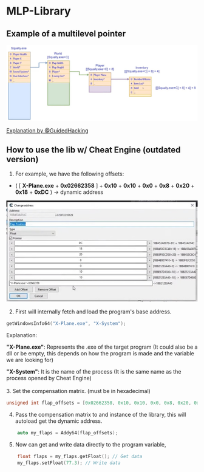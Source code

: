 # MLP-Library

## Example of a multilevel pointer

<img width="700" src="./resources/resume_mlp.jpg"> 

[Explanation by @GuidedHacking](https://youtu.be/_W0xdVO8-j4)

  
## How to use the lib w/ Cheat Engine (outdated version)


1. For example, we have the following offsets:
- ( [ **X-Plane.exe** + **0x02662358** ] + **0x10** + **0x10** + **0x0** + **0x8** + **0x20** + **0x18** + **0xDC** ) -> dynamic address 

<img src="./resources/example_ce_mlp.jpg"> 
<br/>


2.  First will internally fetch and load the program's base address.

``` cpp
getWindowsInfo64("X-Plane.exe", "X-System");
```
Explanation:

**"X-Plane.exe"**: Represents the .exe of the target program (It could also be a dll or be empty, this depends on how the program is made and the variable we are looking for)

**"X-System"**: It is the name of the process (It is the same name as the process opened by Cheat Engine)
<br/><br/>
3. Set the compensation matrix. (must be in hexadecimal)
``` cpp
unsigned int flap_offsets = [0x02662358, 0x10, 0x10, 0x0, 0x8, 0x20, 0x18, 0xDC];
```

4. Pass the compensation matrix to and instance of the library, this will autoload get the dynamic address.
``` cpp
    auto my_flaps = Addy64(flap_offsets);
```

5. Now can get and write data directly to the program variable, 
``` cpp
    float flaps = my_flaps.getFloat(); // Get data
    my_flaps.setFloat(77.3); // Write data
```
